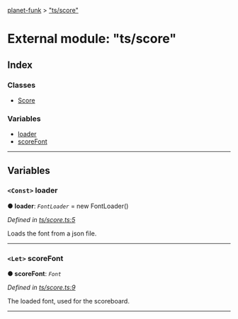 [planet-funk](../README.md) > ["ts/score"](../modules/_ts_score_.md)

# External module: "ts/score"

## Index

### Classes

* [Score](../classes/_ts_score_.score.md)

### Variables

* [loader](_ts_score_.md#loader)
* [scoreFont](_ts_score_.md#scorefont)

---

## Variables

<a id="loader"></a>

### `<Const>` loader

**● loader**: *`FontLoader`* =  new FontLoader()

*Defined in [ts/score.ts:5](https://github.com/WilliamRADFunk/planet-funk/blob/59b11b0/src/ts/score.ts#L5)*

Loads the font from a json file.

___
<a id="scorefont"></a>

### `<Let>` scoreFont

**● scoreFont**: *`Font`*

*Defined in [ts/score.ts:9](https://github.com/WilliamRADFunk/planet-funk/blob/59b11b0/src/ts/score.ts#L9)*

The loaded font, used for the scoreboard.

___

